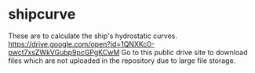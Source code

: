 # shipcurve

These are to calculate the ship's hydrostatic curves.
https://drive.google.com/open?id=1QNXKc0-pwct7xsZWkVGubp9pcGPgKCwM
Go to this public drive site to download files which are not uploaded in the repository due to large file storage.
